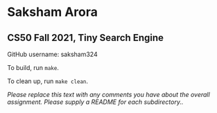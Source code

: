 # Saksham Arora
## CS50 Fall 2021, Tiny Search Engine

GitHub username: saksham324

To build, run `make`.

To clean up, run `make clean`.

*Please replace this text with any comments you have about the overall assignment.  Please supply a README for each subdirectory..*
